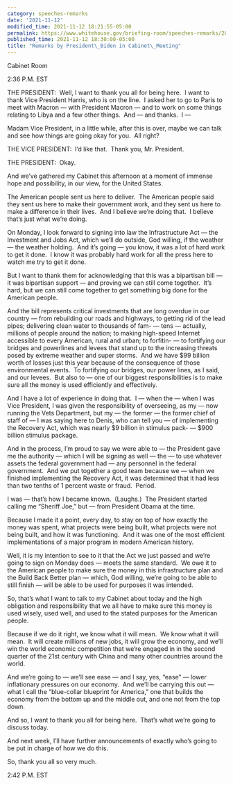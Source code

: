 ```yaml
---
category: speeches-remarks
date: '2021-11-12'
modified_time: 2021-11-12 18:21:55-05:00
permalink: https://www.whitehouse.gov/briefing-room/speeches-remarks/2021/11/12/remarks-by-president-biden-in-cabinet-meeting-2/
published_time: 2021-11-12 18:30:00-05:00
title: "Remarks by President\_Biden in Cabinet\_Meeting"
---
```

 
Cabinet Room

2:36 P.M. EST

THE PRESIDENT:  Well, I want to thank you all for being here.  I want to
thank Vice President Harris, who is on the line.  I asked her to go to
Paris to meet with Macron — with President Macron — and to work on some
things relating to Libya and a few other things.  And — and thanks.  I —

Madam Vice President, in a little while, after this is over, maybe we
can talk and see how things are going okay for you.  All right?

THE VICE PRESIDENT:  I’d like that.  Thank you, Mr. President. 

THE PRESIDENT:  Okay. 

And we’ve gathered my Cabinet this afternoon at a moment of immense hope
and possibility, in our view, for the United States. 

The American people sent us here to deliver.  The American people said
they sent us here to make their government work, and they sent us here
to make a difference in their lives.  And I believe we’re doing that.  I
believe that’s just what we’re doing.

On Monday, I look forward to signing into law the Infrastructure Act —
the Investment and Jobs Act, which we’ll do outside, God willing, if the
weather — the weather holding.  And it’s going — you know, it was a lot
of hard work to get it done.  I know it was probably hard work for all
the press here to watch me try to get it done. 

But I want to thank them for acknowledging that this was a bipartisan
bill — it was bipartisan support — and proving we can still come
together.  It’s hard, but we can still come together to get something
big done for the American people.

And the bill represents critical investments that are long overdue in
our country — from rebuilding our roads and highways, to getting rid of
the lead pipes; delivering clean water to thousands of fam- — tens —
actually, millions of people around the nation; to making high-speed
Internet accessible to every American, rural and urban; to forfitin- —
to fortifying our bridges and powerlines and levees that stand up to the
increasing threats posed by extreme weather and super storms.  And we
have $99 billion worth of losses just this year because of the
consequence of those environmental events.  To fortifying our bridges,
our power lines, as I said, and our levees.  But also to — one of our
biggest responsibilities is to make sure all the money is used
efficiently and effectively. 

And I have a lot of experience in doing that.  I — when the — when I was
Vice President, I was given the responsibility of overseeing, as my —
now running the Vets Department, but my — the former — the former chief
of staff of — I was saying here to Denis, who can tell you — of
implementing the Recovery Act, which was nearly $9 billion in stimulus
pack- — $900 billion stimulus package.

And in the process, I’m proud to say we were able to — the President
gave me the authority — which I will be signing as well — the — to use
whatever assets the federal government had — any personnel in the
federal government.  And we put together a good team because we — when
we finished implementing the Recovery Act, it was determined that it had
less than two tenths of 1 percent waste or fraud.  Period.

I was — that’s how I became known.  (Laughs.)  The President started
calling me “Sheriff Joe,” but — from President Obama at the time. 

Because I made it a point, every day, to stay on top of how exactly the
money was spent, what projects were being built, what projects were not
being built, and how it was functioning.  And it was one of the most
efficient implementations of a major program in modern American history.

Well, it is my intention to see to it that the Act we just passed and
we’re going to sign on Monday does — meets the same standard.  We owe it
to the American people to make sure the money in this infrastructure
plan and the Build Back Better plan — which, God willing, we’re going to
be able to still finish — will be able to be used for purposes it was
intended.

So, that’s what I want to talk to my Cabinet about today and the high
obligation and responsibility that we all have to make sure this money
is used wisely, used well, and used to the stated purposes for the
American people.

Because if we do it right, we know what it will mean.  We know what it
will mean.  It will create millions of new jobs, it will grow the
economy, and we’ll win the world economic competition that we’re engaged
in in the second quarter of the 21st century with China and many other
countries around the world.

And we’re going to — we’ll see ease — and I say, yes, “ease” — lower
inflationary pressures on our economy.  And we’ll be carrying this out —
what I call the “blue-collar blueprint for America,” one that builds the
economy from the bottom up and the middle out, and one not from the top
down. 

And so, I want to thank you all for being here.  That’s what we’re going
to discuss today.

And next week, I’ll have further announcements of exactly who’s going to
be put in charge of how we do this. 

So, thank you all so very much.

2:42 P.M. EST
